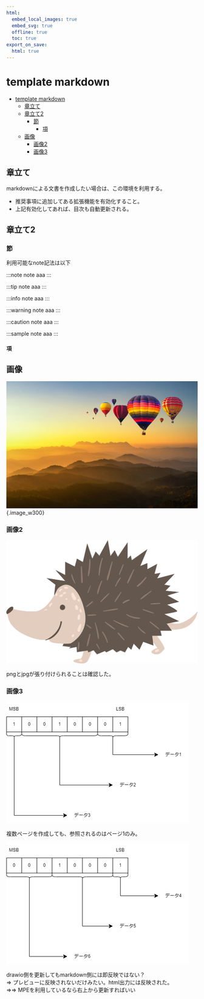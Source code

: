 ```yaml
---
html:
  embed_local_images: true
  embed_svg: true
  offline: true
  toc: true
export_on_save:
  html: true
---
```


# template markdown

<!-- @import "[TOC]" {cmd="toc" depthFrom=1 depthTo=6 orderedList=false} -->

<!-- code_chunk_output -->

- [template markdown](#template-markdown)
  - [章立て](#章立て)
  - [章立て2](#章立て2)
    - [節](#節)
      - [項](#項)
  - [画像](#画像)
    - [画像2](#画像2)
    - [画像3](#画像3)

<!-- /code_chunk_output -->

## 章立て

markdownによる文書を作成したい場合は、この環境を利用する。  

- 推奨事項に追加してある拡張機能を有効化すること。
- 上記有効化してあれば、目次も自動更新される。

## 章立て2

### 節

利用可能なnote記法は以下

:::note
note
aaa
:::

:::tip
note
aaa
:::

:::info
note
aaa
:::

:::warning
note
aaa
:::

:::caution
note
aaa
:::

:::sample
note
aaa
:::

#### 項

## 画像

![画像jpg](./img/AdobeStock_489911657.jpeg){.image_w300}

### 画像2

![画像png](./img/AdobeStock_491863380.png)

pngとjpgが張り付けられることは確認した。

### 画像3

![drawio](./img/draw.drawio.png)

複数ページを作成しても、参照されるのはページ1のみ。

![drawio2](./img/draw2.drawio.png)

drawio側を更新してもmarkdown側には即反映ではない？  
⇒ プレビューに反映されないだけみたい。html出力には反映された。  
⇒⇒ MPEを利用しているなら右上から更新すればいい  
